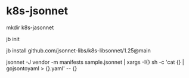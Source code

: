 # k8s-jsonnet

mkdir k8s-jasonnet

jb init

jb install github.com/jsonnet-libs/k8s-libsonnet/1.25@main

jsonnet -J vendor -m manifests sample.jsonnet | xargs -I{} sh -c 'cat {} | gojsontoyaml > {}.yaml' -- {}

